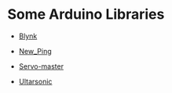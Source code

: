 <h1> Some Arduino Libraries </h1>

* [Blynk](Blynk-0.6.1.zip)

* [New_Ping](NewPing_v1.9.1.zip)

* [Servo-master]()

* [Ultarsonic]()
